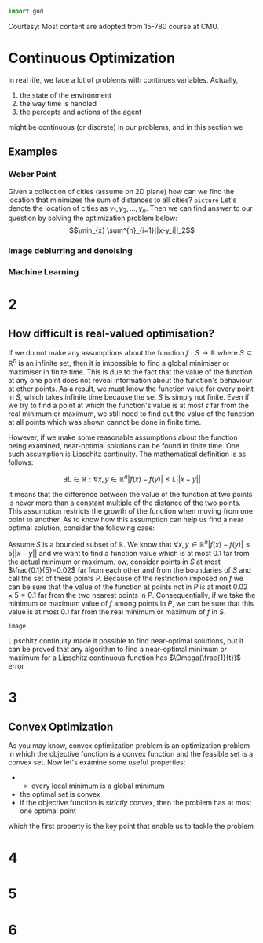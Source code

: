 ```python
import god
```
Courtesy: Most content are adopted from 15-780 course at CMU.
# Continuous Optimization
In real life, we face a lot of problems with continues variables.
Actually, 
1. the state of the environment
2. the way time is handled
3. the percepts and actions of the agent

might be continuous (or discrete) in our problems, and in this section we 

## Examples

### Weber Point

Given a collection of cities (assume on 2D plane) how can we find the location that minimizes the sum of distances to all cities?
`picture`
Let's denote the location of cities as $y_1, y_2, ..., y_n$.
Then we can find answer to our question by solving the optimization problem below:
$$\min_{x} \sum^{n}_{i=1}||x-y_i||_2$$

### Image deblurring and denoising

### Machine Learning

# 2

## How difficult is real-valued optimisation?

If we do not make any assumptions about the function $f:S\rightarrow\mathbb{R}$ where $S\subseteq\mathbb{R}^n$ is an infinite set, then it is impossible to find a global minimiser or maximiser in finite time. This is due to the fact that the value of the function at any one point does not reveal information about the function's behaviour at other points. As a result, we must know the function value for every point in $S$, which takes infinite time because the set $S$ is simply not finite. Even if we try to find a point at which the function's value is at most  $\epsilon$ far from the real minimum or maximum, we still need to find out the value of the function at all points which was shown cannot be done in finite time.

However, if we make some reasonable assumptions about the function being examined, near-optimal solutions can be found in finite time. One such assumption is Lipschitz continuity. The mathematical definition is as follows:

$$\exists L\in\mathbb{R}:\forall x,y\in\mathbb{R}^n|f(x)-f(y)|\le L||x-y||$$

It means that the difference between the value of the function at two points is never more than a constant multiple of the distance of the two points. This assumption restricts the growth of the function when moving from one point to another. As to know how this assumption can help us find a near optimal solution, consider the following case:

Assume $S$ is a bounded subset of $\mathbb{R}$. We know that $\forall x,y\in\mathbb{R}^n|f(x)-f(y)|\le 5||x-y||$ and we want to find a function value which is at most $0.1$ far from the actual minimum or maximum. ow, consider points in $S$ at most $\frac{0.1}{5}=0.02$ far from each other and from the boundaries of $S$ and call the set of these points $P$. Because of the restriction imposed on $f$ we can be sure that the value of the function at points not in $P$ is at most $0.02 \times 5 = 0.1$ far from the two nearest points in $P$. Consequentially, if we take the minimum or maximum value of $f$ among points in $P$, we can be sure that this value is at most $0.1$ far from the real minimum or maximum of $f$ in $S$.

```image```

Lipschitz continuity made it possible to find near-optimal solutions, but it can be proved that any algorithm to find a near-optimal minimum or maximum for a Lipschitz continuous function has $\Omega(\frac{1}{t})$ error

# 3

## Convex Optimization
As you may know,  convex optimization problem is an optimization problem in which the objective function is a convex function and the feasible set is a convex set.
Now let's examine some useful properties:

 - -   every local minimum is a  global minimum
 - the optimal set is convex
 - if the objective function is _strictly_ convex, then the problem has at most one optimal point

which the first property is the key point that enable us to tackle the problem


# 4

# 5

# 6
<!--stackedit_data:
eyJoaXN0b3J5IjpbMTI4OTczNzI3NCwxOTIxMDI2OTc5LDIxMj
Q0MzkyNSwxMzU4NTU0Mjk4LC0zMjYyNTI2MSw1NzMxOTYwMDUs
NTczMTk2MDA1LC0xNTY1MDc0NjMwLDY0OTI5MjM5NywxNzMwMj
UxNTQ2LC0xMzk1MTI5NzIwLC0yMDkxMTM3MTUzLC03MTQyNzkz
ODIsLTk1NjE1MTA1MiwtMTE1MDAwMDE4MywtOTExODIxNzY3LD
E5NzQwOTY1OTksLTEzODU3MDA0ODgsMTc4OTM5MTMzNSwtNjI1
MjUwMTY0XX0=
-->
